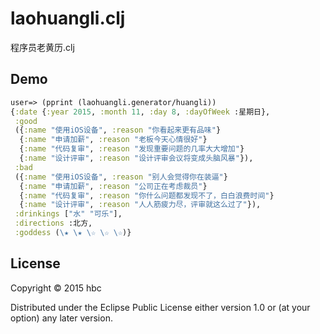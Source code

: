 # laohuangli.clj

程序员老黄历.clj

## Demo

```clojure
user=> (pprint (laohuangli.generator/huangli))
{:date {:year 2015, :month 11, :day 8, :dayOfWeek :星期日},
 :good
 ({:name "使用iOS设备", :reason "你看起来更有品味"}
  {:name "申请加薪", :reason "老板今天心情很好"}
  {:name "代码复审", :reason "发现重要问题的几率大大增加"}
  {:name "设计评审", :reason "设计评审会议将变成头脑风暴"}),
 :bad
 ({:name "使用iOS设备", :reason "别人会觉得你在装逼"}
  {:name "申请加薪", :reason "公司正在考虑裁员"}
  {:name "代码复审", :reason "你什么问题都发现不了，白白浪费时间"}
  {:name "设计评审", :reason "人人筋疲力尽，评审就这么过了"}),
 :drinkings ["水" "可乐"],
 :directions :北方,
 :goddess (\★ \★ \☆ \☆ \☆)}
```

## License

Copyright © 2015 hbc

Distributed under the Eclipse Public License either version 1.0 or (at
your option) any later version.
